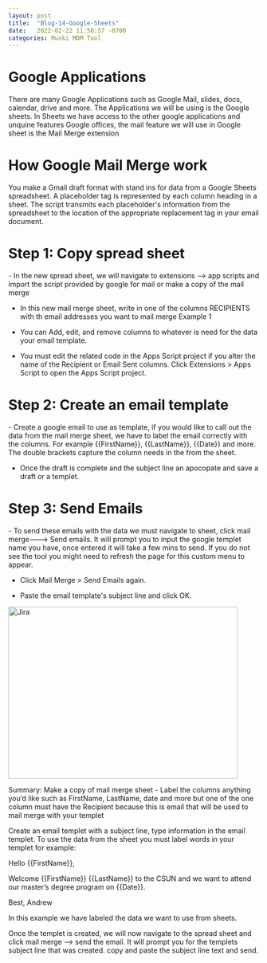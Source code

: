 ```yaml
---
layout: post
title:  "Blog-14-Google-Sheets"
date:   2022-02-22 11:58:57 -0700
categories: Munki MDM Tool
---
```


<h1>Google Applications</h1>
      There are many Google Applications such as Google Mail, slides, docs, calendar, drive 
      and more. The Applications we will be using is the Google sheets. In Sheets we have 
      access to the other google applications and unquine features Google offices, the mail 
      feature we will use in Google sheet is the Mail Merge extension

<h1>How Google Mail Merge work</h1>
      You make a Gmail draft format with stand ins for data from a Google Sheets 
      spreadsheet. A placeholder tag is represented by each column heading in a 
      sheet. The script transmits each placeholder's information from the spreadsheet 
      to the location of the appropriate replacement tag in your email document.

<h1>Step 1: Copy spread sheet </h1>
- In the new spread sheet, we will navigate to extensions --> app scripts and import the script provided by google for mail or make a copy of the mail merge 


- In this new mail merge sheet, write in one of the columns RECIPIENTS with th email addresses you want to mail merge
Example 1

- You can Add, edit, and remove columns to whatever is need for the data your email template.

- You must edit the related code in the Apps Script project if you alter the name of the Recipient or Email Sent columns. Click Extensions > Apps Script to open the Apps Script project.

<h1>Step 2: Create an email template </h1>
- Create a google email to use as template, if you would like to call out the data from the mail merge sheet, we have to label the email correctly with the columns. For example {{FirstName}}, {{LastName}}, {{Date}} and more. The double brackets capture the column needs in the from the sheet.

- Once the draft is complete and the subject line an apocopate and save a draft or a templet.
 
 <h1>Step 3: Send Emails</h1>
 - To send these emails with the data we must navigate to sheet, click mail merge---> Send emails. It will prompt you to input the google templet name you have, once entered it will take a few mins to send. If you do not see the tool you might need to refresh the page for this custom menu to appear.
 
 - Click Mail Merge > Send Emails again.

 - Paste the email template's subject line and click OK. 

<img src="https://developers.google.com/apps-script/samples/images/mail-merge.gif" alt="Jira" width="460" height="345">

<h>Summary:</h>
Make a copy of mail merge sheet
      - Label the columns anything you’d like such as FirstName, LastName, date and more but one of the one column must have the Recipient because this is email that will be used to mail merge with your templet
      
Create an email templet with a subject line, type information in the email templet. To use the data from the sheet you must label words in your templet for example:

Hello {{FirstName}},

Welcome {{FirstName}} {{LastName}} to the CSUN and we want to attend our master’s degree program on {{Date}}.

Best,
Andrew

In this example we have labeled the data we want to use from sheets.

Once the templet is created, we will now navigate to the spread sheet and click mail merge --> send the email. It will prompt you for the templets subject line that was created. copy and paste the subject line text and send.


